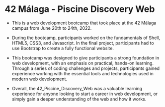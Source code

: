 # 42 Málaga - Piscine Discovery Web

* This is a web development bootcamp that took place at the 42 Málaga campus from June 20th to 24th, 2022.

* During the bootcamp, participants worked on the fundamentals of Shell, HTML5, CSS3, and Javascript. In the final project, participants had to use Bootstrap to create a fully functional website.

* This bootcamp was designed to give participants a strong foundation in web development, with an emphasis on practical, hands-on learning. Through a series of coding challenges and projects, participants gained experience working with the essential tools and technologies used in modern web development.

* Overall, the 42_Piscine_Discovery_Web was a valuable learning experience for anyone looking to start a career in web development, or simply gain a deeper understanding of the web and how it works.
